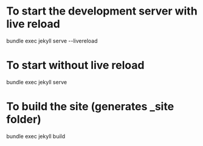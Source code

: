 # To start the development server with live reload
bundle exec jekyll serve --livereload

# To start without live reload
bundle exec jekyll serve

# To build the site (generates _site folder)
bundle exec jekyll build